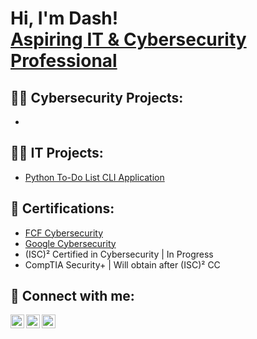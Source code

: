 <h1>Hi, I'm Dash! <br/><a href="https://www.linkedin.com/in/dashporter/"> Aspiring IT & Cybersecurity Professional</a>

<h2>👨‍💻 Cybersecurity Projects:</h2>

  - 

<h2>👨‍💻 IT Projects:</h2>

  - [Python To-Do List CLI Application](https://github.com/PixelPhvntom/Python-todo-list/tree/main)
 
<h2>📄 Certifications:</h2>

  - [FCF Cybersecurity](https://www.credly.com/badges/6aa08583-e0a1-483d-b473-067f95713eda/public_url)
  - [Google Cybersecurity](https://www.credly.com/badges/a8593633-0130-47b8-9dd4-5b9be3f644a8/public_url)
  - (ISC)² Certified in Cybersecurity | In Progress
  - CompTIA Security+ | Will obtain after (ISC)² CC

  
<h2> 🤳 Connect with me:</h2>

[<img align="left" alt="DashPorter | LinkedIn" width="22px" src="https://cdn.jsdelivr.net/npm/simple-icons@v3/icons/linkedin.svg" />][linkedin]
[<img align="left" alt="DashPorter | Instagram" width="22px" src="https://cdn.jsdelivr.net/npm/simple-icons@v3/icons/instagram.svg" />][instagram]
[<img align="left" alt="DashPorter | YouTube" width="22px" src="https://cdn.jsdelivr.net/npm/simple-icons@v3/icons/youtube.svg" />][youtube]

[linkedin]: https://www.linkedin.com/in/dashporter/
[instagram]: https://www.instagram.com/director.dash/
[youtube]: https://www.youtube.com/@directordashco

<!--
**joshmadakor1/joshmadakor1** is a ✨ _special_ ✨ repository because its `README.md` (this file) appears on your GitHub profile.

Here are some ideas to get you started:

- 🔭 I’m currently working on ...
- 🌱 I’m currently learning ...
- 👯 I’m looking to collaborate on ...
- 🤔 I’m looking for help with ...
- 💬 Ask me about ...
- 📫 How to reach me: ...
- 😄 Pronouns: ...
- ⚡ Fun fact: ...
-->
